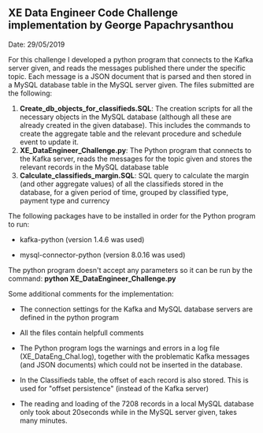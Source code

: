 ## XE Data Engineer Code Challenge implementation by George Papachrysanthou
Date: 29/05/2019

For this challenge I developed a python program that connects to the Kafka server given, and reads the messages published there under the specific topic.
Each message is a JSON document that is parsed and then stored in a MySQL database table in the MySQL server given.
The files submitted are the following:

<ol>
<li><b>Create_db_objects_for_classifieds.SQL</b>: The creation scripts for all the necessary objects in the MySQL database (although all these are already created in the given database). 
This includes the commands to create the aggregate table and the relevant procedure and schedule event to update it.</li>
<li><b>XE_DataEngineer_Challenge.py</b>: The Python program that connects to the Kafka server, reads the messages for the topic given and stores the relevant records in the MySQL database table  </li>
<li><b>Calculate_classifieds_margin.SQL</b>: SQL query to calculate the margin (and other aggregate values) of all the classifieds stored in the database, for a given period of time, grouped by classified type, payment type and currency </li>
</ol>

The following packages have to be installed in order for the Python program to run:

* kafka-python  (version 1.4.6 was used)

* mysql-connector-python  (version 8.0.16 was used)

The python program doesn't accept any parameters so it can be run by the command: 
        **python XE_DataEngineer_Challenge.py**

Some additional comments for the implementation:

* The connection settings for the Kafka and MySQL database servers are defined in the python program

* All the files contain helpfull comments

* The Python program logs the warnings and errors in a log file (XE_DataEng_Chal.log), together with the problematic Kafka messages (and JSON documents) which could not be inserted in the database.

* In the Classifieds table, the offset of each record is also stored. This is used for "offset persistence" (instead of the Kafka server)

* The reading and loading of the 7208 records in a local MySQL database only took about 20seconds while in the MySQL server given, takes many minutes.

